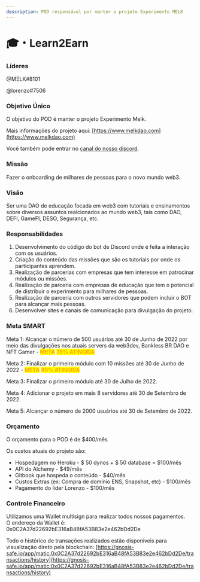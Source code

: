 ```yaml
---
description: POD responsável por manter o projeto Experimento MELK
---
```


# 🎓・Learn2Earn

### Líderes

@MΞLK#8101

@lorenzo#7506

### **Objetivo Único**

O objetivo do POD é manter o projeto Experimento Melk.

Mais informações do projeto aqui: [https://www.melkdao.com](https://www.melkdao.com)

Você também pode entrar no [canal do nosso discord](https://discord.gg/B85d25rDUT).

### **Missão**

Fazer o onboarding de milhares de pessoas para o novo mundo web3.

### **Visão**

Ser uma DAO de educação focada em web3 com tutoriais e ensinamentos sobre diversos assuntos realcionados ao mundo web3, tais como DAO, DEFI, GameFI, DESO, Segurança, etc.

### **Responsabilidades**

1. Desenvolvimento do código do bot de Discord onde é feita a interação com os usuários.
2. Criação do conteúdo das missões que são os tutoriais por onde os participantes aprendem.
3. Realização de parcerias com empresas que tem interesse em patrocinar módulos ou missões.
4. Realização de parceria com empresas de educação que tem o potencial de distribuir o experimento para milhares de pessoas.
5. Realização de parceria com outros servidores que podem incluir o BOT para alcançar mais pessoas.
6. Desenvolver sites e canais de comunicação para divulgação do projeto.

### Meta SMART

Meta 1: Alcançar o número de 500 usuários até 30 de Junho de 2022 por meio das divulgações nos atuais servers da web3dev, Bankless BR DAO e NFT Gamer - <mark style="color:orange;">**META**</mark> <mark style="color:orange;">**78% ATINGIDA**</mark>

Meta 2: Finalizar o primeiro módulo com 10 missões até 30 de Junho de 2022 - <mark style="color:orange;">**META**</mark> <mark style="color:orange;">**80% ATINGIDA**</mark>

Meta 3: Finalizar o primeiro módulo até 30 de Julho de 2022.

Meta 4: Adicionar o projeto em mais 8 servidores até 30 de Setembro de 2022.

Meta 5: Alcançar o número de 2000 usuários até 30 de Setembro de 2022.

### Orçamento

O orçamento para o POD é de $400/mês

Os custos atuais do projeto são:

* Hospedagem no Heroku - $ 50 dynos + $ 50 database = $100/mês
* API do Alchemy - $49/mês
* Gitbook que hospeda o conteúdo - $40/mês
* Custos Extras (ex: Compra de domínio ENS, Snapshot, etc) - $100/mês
* Pagamento do líder Lorenzo - $100/mês

### Controle Financeiro

Utilizamos uma Wallet multisign para realizar todos nossos pagamentos.\
O endereço da Wallet é: 0x0C2A37d22692bE316aB48fA53B83e2e462bDd2De

Todo o histórico de transações realizados estão disponíveis para visualização direto pela blockchain: [https://gnosis-safe.io/app/matic:0x0C2A37d22692bE316aB48fA53B83e2e462bDd2De/transactions/history](https://gnosis-safe.io/app/matic:0x0C2A37d22692bE316aB48fA53B83e2e462bDd2De/transactions/history)

